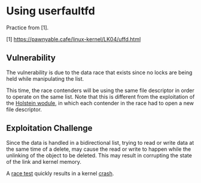 # Using userfaultfd

Practice from [1].

[1] https://pawnyable.cafe/linux-kernel/LK04/uffd.html

## Vulnerability

The vulnerability is due to the data race that exists since no locks are being
held while manipulating the list.

This time, the race contenders will be using the same file descriptor in
order to operate on the same list. Note that this is different from the
exploitation of the [Holstein
wodule](https://github.com/cpey/pawnyable/blob/main/LK01-4/src/Holstein_module_v4/vuln.c),
in which each contender in the race had to open a new file descriptor.

## Exploitation Challenge

Since the data is handled in a bidirectional list, trying to read or write
data at the same time of a delete, may cause the read or write to happen while
the unlinking of the object to be deleted. This may result in corrupting the
state of the link and kernel memory.

A [race test](https://github.com/cpey/pawnyable/blob/main/LK04-1/src/01.fleckvieh-race/fleckvieh-race.c)
quickly results in a kernel [crash](https://github.com/cpey/pawnyable/blob/main/LK04-1/src/01.fleckvieh-race/crashdump).
